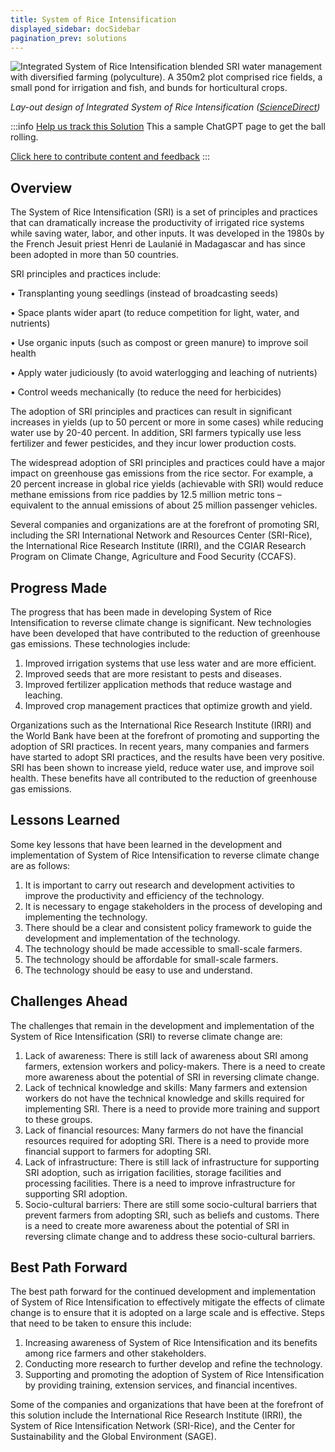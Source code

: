 ```yaml
---
title: System of Rice Intensification
displayed_sidebar: docSidebar
pagination_prev: solutions
---
```

![Integrated System of Rice Intensification blended SRI water management with diversified farming (polyculture). A 350m2 plot comprised rice fields, a small pond for irrigation and fish, and bunds for horticultural crops.](/../static/img/system-of-rice-intensification.jpg)

*Lay-out design of Integrated System of Rice Intensification ([ScienceDirect](https://www.sciencedirect.com/science/article/pii/S037837741530055X#fig0005))*

:::info [Help us track this Solution](contribute)
This a sample ChatGPT page to get the ball rolling.

[Click here to contribute content and feedback](contribute)
:::

## Overview

The System of Rice Intensification (SRI) is a set of principles and practices that can dramatically increase the productivity of irrigated rice systems while saving water, labor, and other inputs. It was developed in the 1980s by the French Jesuit priest Henri de Laulanié in Madagascar and has since been adopted in more than 50 countries.

SRI principles and practices include:

• Transplanting young seedlings (instead of broadcasting seeds)

• Space plants wider apart (to reduce competition for light, water, and nutrients)

• Use organic inputs (such as compost or green manure) to improve soil health

• Apply water judiciously (to avoid waterlogging and leaching of nutrients)

• Control weeds mechanically (to reduce the need for herbicides)

The adoption of SRI principles and practices can result in significant increases in yields (up to 50 percent or more in some cases) while reducing water use by 20-40 percent. In addition, SRI farmers typically use less fertilizer and fewer pesticides, and they incur lower production costs.

The widespread adoption of SRI principles and practices could have a major impact on greenhouse gas emissions from the rice sector. For example, a 20 percent increase in global rice yields (achievable with SRI) would reduce methane emissions from rice paddies by 12.5 million metric tons – equivalent to the annual emissions of about 25 million passenger vehicles.

Several companies and organizations are at the forefront of promoting SRI, including the SRI International Network and Resources Center (SRI-Rice), the International Rice Research Institute (IRRI), and the CGIAR Research Program on Climate Change, Agriculture and Food Security (CCAFS).

## Progress Made

The progress that has been made in developing System of Rice Intensification to reverse climate change is significant. New technologies have been developed that have contributed to the reduction of greenhouse gas emissions. These technologies include:

1. Improved irrigation systems that use less water and are more efficient.
2. Improved seeds that are more resistant to pests and diseases.
3. Improved fertilizer application methods that reduce wastage and leaching.
4. Improved crop management practices that optimize growth and yield.

Organizations such as the International Rice Research Institute (IRRI) and the World Bank have been at the forefront of promoting and supporting the adoption of SRI practices. In recent years, many companies and farmers have started to adopt SRI practices, and the results have been very positive. SRI has been shown to increase yield, reduce water use, and improve soil health. These benefits have all contributed to the reduction of greenhouse gas emissions.

## Lessons Learned

Some key lessons that have been learned in the development and implementation of System of Rice Intensification to reverse climate change are as follows:

1. It is important to carry out research and development activities to improve the productivity and efficiency of the technology.
2. It is necessary to engage stakeholders in the process of developing and implementing the technology.
3. There should be a clear and consistent policy framework to guide the development and implementation of the technology.
4. The technology should be made accessible to small-scale farmers.
5. The technology should be affordable for small-scale farmers.
6. The technology should be easy to use and understand.

## Challenges Ahead

The challenges that remain in the development and implementation of the System of Rice Intensification (SRI) to reverse climate change are:

1. Lack of awareness: There is still lack of awareness about SRI among farmers, extension workers and policy-makers. There is a need to create more awareness about the potential of SRI in reversing climate change.
2. Lack of technical knowledge and skills: Many farmers and extension workers do not have the technical knowledge and skills required for implementing SRI. There is a need to provide more training and support to these groups.
3. Lack of financial resources: Many farmers do not have the financial resources required for adopting SRI. There is a need to provide more financial support to farmers for adopting SRI.
4. Lack of infrastructure: There is still lack of infrastructure for supporting SRI adoption, such as irrigation facilities, storage facilities and processing facilities. There is a need to improve infrastructure for supporting SRI adoption.
5. Socio-cultural barriers: There are still some socio-cultural barriers that prevent farmers from adopting SRI, such as beliefs and customs. There is a need to create more awareness about the potential of SRI in reversing climate change and to address these socio-cultural barriers.

## Best Path Forward

The best path forward for the continued development and implementation of System of Rice Intensification to effectively mitigate the effects of climate change is to ensure that it is adopted on a large scale and is effective. Steps that need to be taken to ensure this include:

1. Increasing awareness of System of Rice Intensification and its benefits among rice farmers and other stakeholders.
2. Conducting more research to further develop and refine the technology.
3. Supporting and promoting the adoption of System of Rice Intensification by providing training, extension services, and financial incentives.

Some of the companies and organizations that have been at the forefront of this solution include the International Rice Research Institute (IRRI), the System of Rice Intensification Network (SRI-Rice), and the Center for Sustainability and the Global Environment (SAGE).